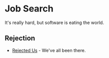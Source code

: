 # Job Search

It's really hard, but software is eating the world.

## Rejection

- [Rejected Us](https://rejected.us/) - We've all been there.
